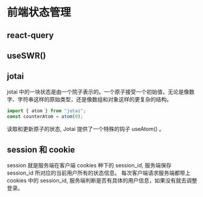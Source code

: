 # 前端状态管理

## react-query

## useSWR()

## jotai

jotai 中的一块状态是由一个院子表示的。一个原子接受一个初始值，无论是像数字、字符串这样的原始类型，还是像数组和对象这样的更复杂的结构。

```js
import { atom } from "jotai";
const counterAtom = atom(0);
```

读取和更新原子的状态, Jotai 提供了一个特殊的钩子 useAtom() 。

## session 和 cookie

session 就是服务端在客户端 cookies 种下的 session_id, 服务端保存 session_id 所对应的当前用户所有的状态信息。
每次客户端请求服务端都带上 cookies 中的 session_id, 服务端判断是否有具体的用户信息，如果没有就去调整登录。
